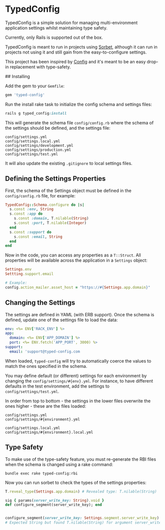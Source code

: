 # TypedConfig

TypedConfig is a simple solution for managing multi-environment application
settings whilst maintaining type safety.

Currently, only Rails is supported out of the box.

TypedConfig is meant to run in projects using [Sorbet](https://sorbet.org/),
although it can run in projects not using it and still gain from the easy-to-configure
settings.

This project has been inspired by [Config](https://github.com/rubyconfig/config) and
it's meant to be an easy drop-in replacement with type-safety.

## Installing

Add the gem to your `Gemfile`:
```ruby
gem 'typed-config'
```

Run the install rake task to initialize the config schema and settings files:
```ruby
rails g typed_config:install
```

This will generate the schema file `config/config.rb` where the schema of the
settings should be defined, and the settings file:
```
config/settings.yml
config/settings.local.yml
config/settings/development.yml
config/settings/production.yml
config/settings/test.yml
```
It will also update the existing `.gitignore` to local settings files.

## Defining the Settings Properties
First, the schema of the Settings object must be defined in the `config/config.rb`
file, for example:
```ruby
TypedConfig::Schema.configure do |s|
  s.const :env, String
  s.const :app do
    s.const :domain, T.nilable(String)
    s.const :port, T.nilable(Integer)
  end
  s.const :support do
    s.const :email, String
  end
end
```

Now in the code, you can access any properties as a `T::Struct`. All properties will be
available across the application in a `Settings` object:
```ruby
Settings.env
Settting.support.email

# Example:
config.action_mailer.asset_host = "https://#{Settings.app.domain}"
```

## Changing the Settings
The settings are defined in YAML (with ERB support). Once the schema is defined, update
one of the settings file to load the data:
```yaml
env: <%= ENV['RACK_ENV'] %>
app:
  domain: <%= ENV['APP_DOMAIN'] %>
  port: <%= ENV.fetch('APP_PORT', 3000) %>
support:
  email: 'support@typed-config.com
```
When loaded, `typed-config` will try to automatically coerce the values to match the ones
specified in the schema.

You may define default (or different) settings for each environment by changing the
`config/settings/#{env}.yml`. For instance, to have different defaults in the test
environment, add the settings to `config/settings/test.yml`.

In order from top to bottom - the settings in the lower files overwrite the ones higher -
these are the files loaded:
```
config/settings.yml
config/settings/#{environment}.yml

config/settings.local.yml
config/settings/#{environment}.local.yml
```

## Type Safety
To make use of the type-safety feature, you must re-generate the RBI files when the schema
is changed using a rake command:
```shell
bundle exec rake typed-config:rbi
```

Now you can run sorbet to check the types of the settings properties:
```ruby
T.reveal_type(Settings.app.domain) # Revealed type: T.nilable(String)

sig { params(server_write_key: String).void }
def configure_segment(server_write_key); end


configure_segment(server_write_key: Settings.segment.server_write_key)
# Expected String but found T.nilable(String) for argument server_write_key
```
